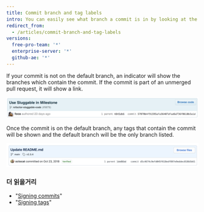 ```yaml
---
title: Commit branch and tag labels
intro: You can easily see what branch a commit is in by looking at the labels beneath the commit on the commit page.
redirect_from:
  - /articles/commit-branch-and-tag-labels
versions:
  free-pro-team: '*'
  enterprise-server: '*'
  github-ae: '*'
---
```


If your commit is not on the default branch, an indicator will show the branches which contain the commit. If the commit is part of an unmerged pull request, it will show a link.

![Commit branch label](/assets/images/help/commits/Commit-branch-label.png)

Once the commit is on the default branch, any tags that contain the commit will be shown and the default branch will be the only branch listed.

![Commit-main-label](/assets/images/help/commits/Commit-master-label.png)

### 더 읽을거리

* "[Signing commits](/articles/signing-commits)"
* "[Signing tags](/articles/signing-tags)"

